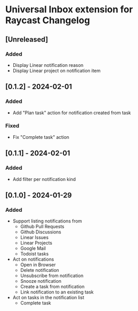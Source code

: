 # Universal Inbox extension for Raycast Changelog

## [Unreleased]

### Added

- Display Linear notification reason
- Display Linear project on notification item

## [0.1.2] - 2024-02-01

### Added

- Add "Plan task" action for notification created from task

### Fixed

- Fix "Complete task" action

## [0.1.1] - 2024-02-01

### Added

- Add filter per notification kind

## [0.1.0] - 2024-01-29

### Added

- Support listing notifications from
  - Github Pull Requests
  - Github Discussions
  - Linear Issues
  - Linear Projects
  - Google Mail
  - Todoist tasks
- Act on notifications
  - Open in Browser
  - Delete notification
  - Unsubscribe from notification
  - Snooze notification
  - Create a task from notification
  - Link notification to an existing task
- Act on tasks in the notification list
  - Complete task
